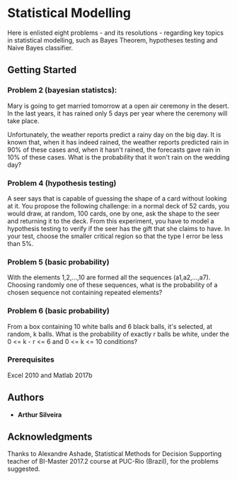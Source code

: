 # Statistical Modelling
Here is enlisted eight problems - and its resolutions - regarding key topics in statistical modelling, such as Bayes Theorem, hypotheses testing and Naive Bayes classifier.
## Getting Started
### Problem 2 (bayesian statistcs):
Mary is going to get married tomorrow at a open air ceremony in the desert. In the last years, it has rained only 5 days per year where the ceremony will take place.

Unfortunately, the weather reports predict a rainy day on the big day. It is known that, when it has indeed rained, the weather reports predicted rain in 90% of these cases and, when it hasn't rained, the forecasts gave rain in 10% of these cases. What is the probability that it won't rain on the wedding day? 

### Problem 4 (hypothesis testing)
A seer says that is capable of guessing the shape of a card without looking at it. You propose the following challenge: in a normal deck of 52 cards, you would draw, at random, 100 cards, one by one, ask the shape to the seer and returning it to the deck. From this experiment, you have to model a hypothesis testing to verify if the seer has the gift that she claims to have. In your test, choose the smaller critical region so that the type I error be less than 5%.
### Problem 5 (basic probability)
With the elements 1,2,...,10 are formed all the sequences (a1,a2,...,a7). Choosing randomly one of these sequences, what is the probability of a chosen sequence not containing repeated elements?
### Problem 6 (basic probability)
From a box containing 10 white balls and 6 black balls, it's selected, at random, k balls. What is the probability of exactly r balls be white, under the 0 <= k - r <= 6 and 0 <= k <= 10 conditions?
### Prerequisites
Excel 2010 and Matlab 2017b
## Authors
* **Arthur Silveira**
## Acknowledgments
Thanks to Alexandre Ashade, Statistical Methods for Decision Supporting teacher of BI-Master 2017.2 course at PUC-Rio (Brazil), for the problems suggested.
